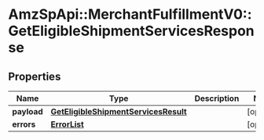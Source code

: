 # AmzSpApi::MerchantFulfillmentV0::GetEligibleShipmentServicesResponse

## Properties
Name | Type | Description | Notes
------------ | ------------- | ------------- | -------------
**payload** | [**GetEligibleShipmentServicesResult**](GetEligibleShipmentServicesResult.md) |  | [optional] 
**errors** | [**ErrorList**](ErrorList.md) |  | [optional] 

